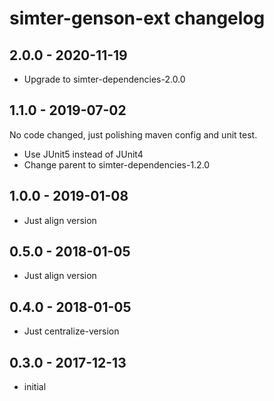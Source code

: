 # simter-genson-ext changelog

## 2.0.0 - 2020-11-19

- Upgrade to simter-dependencies-2.0.0

## 1.1.0 - 2019-07-02

No code changed, just polishing maven config and unit test.

- Use JUnit5 instead of JUnit4
- Change parent to simter-dependencies-1.2.0

## 1.0.0 - 2019-01-08

- Just align version

## 0.5.0 - 2018-01-05

- Just align version

## 0.4.0 - 2018-01-05

- Just centralize-version

## 0.3.0 - 2017-12-13

- initial